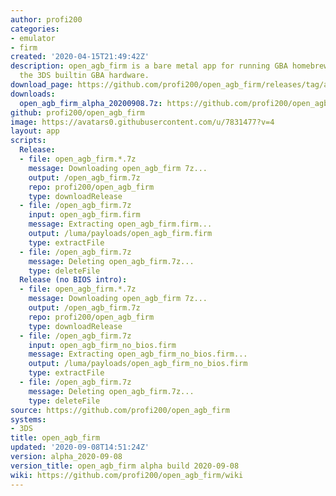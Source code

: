 ```yaml
---
author: profi200
categories:
- emulator
- firm
created: '2020-04-15T21:49:42Z'
description: open_agb_firm is a bare metal app for running GBA homebrew/games using
  the 3DS builtin GBA hardware.
download_page: https://github.com/profi200/open_agb_firm/releases/tag/alpha_2020-09-08
downloads:
  open_agb_firm_alpha_20200908.7z: https://github.com/profi200/open_agb_firm/releases/download/alpha_2020-09-08/open_agb_firm_alpha_20200908.7z
github: profi200/open_agb_firm
image: https://avatars0.githubusercontent.com/u/7831477?v=4
layout: app
scripts:
  Release:
  - file: open_agb_firm.*.7z
    message: Downloading open_agb_firm 7z...
    output: /open_agb_firm.7z
    repo: profi200/open_agb_firm
    type: downloadRelease
  - file: /open_agb_firm.7z
    input: open_agb_firm.firm
    message: Extracting open_agb_firm.firm...
    output: /luma/payloads/open_agb_firm.firm
    type: extractFile
  - file: /open_agb_firm.7z
    message: Deleting open_agb_firm.7z...
    type: deleteFile
  Release (no BIOS intro):
  - file: open_agb_firm.*.7z
    message: Downloading open_agb_firm 7z...
    output: /open_agb_firm.7z
    repo: profi200/open_agb_firm
    type: downloadRelease
  - file: /open_agb_firm.7z
    input: open_agb_firm_no_bios.firm
    message: Extracting open_agb_firm_no_bios.firm...
    output: /luma/payloads/open_agb_firm_no_bios.firm
    type: extractFile
  - file: /open_agb_firm.7z
    message: Deleting open_agb_firm.7z...
    type: deleteFile
source: https://github.com/profi200/open_agb_firm
systems:
- 3DS
title: open_agb_firm
updated: '2020-09-08T14:51:24Z'
version: alpha_2020-09-08
version_title: open_agb_firm alpha build 2020-09-08
wiki: https://github.com/profi200/open_agb_firm/wiki
---
```

